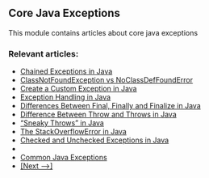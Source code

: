 ## Core Java Exceptions

This module contains articles about core java exceptions

### Relevant articles:
- [Chained Exceptions in Java](https://www.baeldung.com/java-chained-exceptions)
- [ClassNotFoundException vs NoClassDefFoundError](https://www.baeldung.com/java-classnotfoundexception-and-noclassdeffounderror)
- [Create a Custom Exception in Java](https://www.baeldung.com/java-new-custom-exception)
- [Exception Handling in Java](https://www.baeldung.com/java-exceptions)
- [Differences Between Final, Finally and Finalize in Java](https://www.baeldung.com/java-final-finally-finalize)
- [Difference Between Throw and Throws in Java](https://www.baeldung.com/java-throw-throws)
- [“Sneaky Throws” in Java](https://www.baeldung.com/java-sneaky-throws)
- [The StackOverflowError in Java](https://www.baeldung.com/java-stack-overflow-error)
- [Checked and Unchecked Exceptions in Java](https://www.baeldung.com/java-checked-unchecked-exceptions)
- 
- [Common Java Exceptions](https://www.baeldung.com/java-common-exceptions)
- [[Next -->]](/java-core/java-exceptions-2)